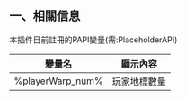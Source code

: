## 一、相關信息

本插件目前註冊的PAPI變量(需:PlaceholderAPI)

| 變量名                            | 顯示內容                    |
|--------------------------------|-------------------------|
| %playerWarp_num%               | 玩家地標數量                  |